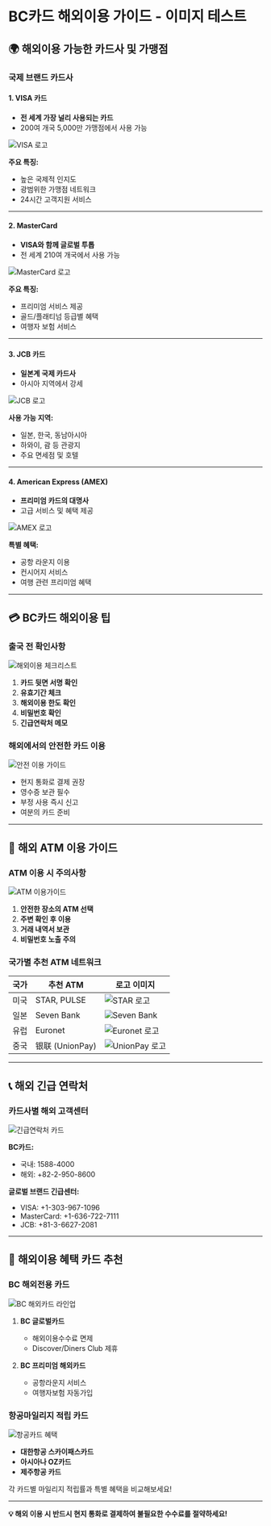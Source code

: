 # BC카드 해외이용 가이드 - 이미지 테스트

## 🌍 해외이용 가능한 카드사 및 가맹점

### 국제 브랜드 카드사

#### 1. VISA 카드
- **전 세계 가장 널리 사용되는 카드**
- 200여 개국 5,000만 가맹점에서 사용 가능

![VISA 로고](./images/visa_logo.png)

**주요 특징:**
- 높은 국제적 인지도
- 광범위한 가맹점 네트워크
- 24시간 고객지원 서비스

---

#### 2. MasterCard
- **VISA와 함께 글로벌 투톱**
- 전 세계 210여 개국에서 사용 가능

![MasterCard 로고](./images/mastercard_logo.png)

**주요 특징:**
- 프리미엄 서비스 제공
- 골드/플래티넘 등급별 혜택
- 여행자 보험 서비스

---

#### 3. JCB 카드
- **일본계 국제 카드사**
- 아시아 지역에서 강세

![JCB 로고](./images/jcb_logo.jpg)

**사용 가능 지역:**
- 일본, 한국, 동남아시아
- 하와이, 괌 등 관광지
- 주요 면세점 및 호텔

---

#### 4. American Express (AMEX)
- **프리미엄 카드의 대명사**
- 고급 서비스 및 혜택 제공

![AMEX 로고](./images/amex_logo.png)

**특별 혜택:**
- 공항 라운지 이용
- 컨시어지 서비스
- 여행 관련 프리미엄 혜택

---

## 💳 BC카드 해외이용 팁

### 출국 전 확인사항

![해외이용 체크리스트](./images/overseas_checklist.png)

1. **카드 뒷면 서명 확인**
2. **유효기간 체크**  
3. **해외이용 한도 확인**
4. **비밀번호 확인**
5. **긴급연락처 메모**

### 해외에서의 안전한 카드 이용

![안전 이용 가이드](./images/safe_usage_guide.jpg)

- 현지 통화로 결제 권장
- 영수증 보관 필수
- 부정 사용 즉시 신고
- 여분의 카드 준비

---

## 🏧 해외 ATM 이용 가이드

### ATM 이용 시 주의사항

![ATM 이용가이드](./images/atm_usage.png)

1. **안전한 장소의 ATM 선택**
2. **주변 확인 후 이용**
3. **거래 내역서 보관**
4. **비밀번호 노출 주의**

### 국가별 추천 ATM 네트워크

| 국가 | 추천 ATM | 로고 이미지 |
|------|----------|-------------|
| 미국 | STAR, PULSE | ![STAR 로고](./images/star_logo.png) |
| 일본 | Seven Bank | ![Seven Bank](./images/seven_bank.jpg) |
| 유럽 | Euronet | ![Euronet 로고](./images/euronet_logo.png) |
| 중국 | 银联 (UnionPay) | ![UnionPay 로고](./images/unionpay_logo.png) |

---

## 📞 해외 긴급 연락처

### 카드사별 해외 고객센터

![긴급연락처 카드](./images/emergency_contacts.png)

**BC카드:**
- 국내: 1588-4000
- 해외: +82-2-950-8600

**글로벌 브랜드 긴급센터:**
- VISA: +1-303-967-1096
- MasterCard: +1-636-722-7111
- JCB: +81-3-6627-2081

---

## 🎯 해외이용 혜택 카드 추천

### BC 해외전용 카드

![BC 해외카드 라인업](./images/bc_overseas_cards.jpg)

1. **BC 글로벌카드**
   - 해외이용수수료 면제
   - Discover/Diners Club 제휴

2. **BC 프리미엄 해외카드**  
   - 공항라운지 서비스
   - 여행자보험 자동가입

### 항공마일리지 적립 카드

![항공카드 혜택](./images/airline_cards_benefits.png)

- **대한항공 스카이패스카드**
- **아시아나 OZ카드**
- **제주항공 카드**

각 카드별 마일리지 적립률과 특별 혜택을 비교해보세요!

---

**💡 해외 이용 시 반드시 현지 통화로 결제하여 불필요한 수수료를 절약하세요!**